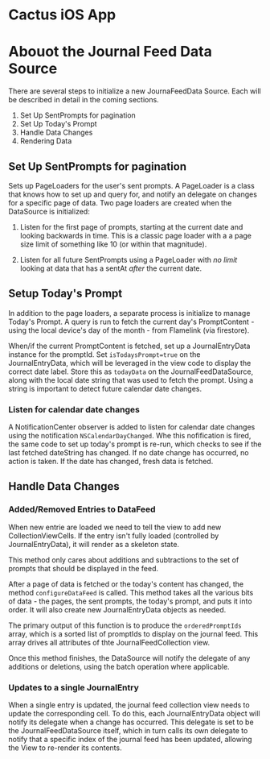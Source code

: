 # Cactus iOS App

# Abouot the Journal Feed Data Source
There are several steps to initialize a new JournaFeedData Source. Each will be described in detail in the coming sections.

1) Set Up SentPrompts for pagination
2) Set Up Today's Prompt
3) Handle Data Changes 
4) Rendering Data

## Set Up SentPrompts for pagination
Sets up PageLoaders for the user's sent prompts. A PageLoader is a class that knows how to set up and query for, and notify an delegate on changes for a specific page of data. Two page loaders are created when the DataSource is initialized: 

1) Listen for the first page of prompts, starting at the current date and looking backwards in time. This is a classic page loader with a a page size limit of something like 10 (or within that magnitude). 

2) Listen for all future SentPrompts using a PageLoader with _no limit_ looking at data that has a sentAt _after_ the current date. 

## Setup Today's Prompt 
In addition to the page loaders, a separate process is initialize to manage Today's Prompt. A query is run to fetch the current day's PromptContent - using the local device's day of the month - from Flamelink (via firestore). 

When/if the current PromptContent is fetched, set up a JournalEntryData instance for the promptId. Set `isTodaysPrompt=true` on the JournalEntryData, which will be leveraged in the view code to display the correct date label. Store this as `todayData` on the JournalFeedDataSource, along with the local date string that was used to fetch the prompt. Using a string is important to detect future calendar date changes. 


### Listen for calendar date changes
A NotificationCenter observer is added to listen for calendar date changes using the notification `NSCalendarDayChanged`. Whe this nofification is fired, the same code to set up today's prompt is re-run, which checks to see if the last fetched dateString has changed. If no date change has occurred, no action is taken. If the date has changed, fresh data is fetched. 

## Handle Data Changes
### Added/Removed Entries to DataFeed
When new entrie are loaded we need to tell the view to add new CollectionViewCells. If the entry isn't fully loaded (controlled by JournalEntryData), it will render as a skeleton state. 

This method only cares about additions and subtractions to the set of prompts that should be displayed in the feed. 

After a page of data is fetched or the today's content has changed, the method `configureDataFeed` is called. This method takes all the various bits of data - the pages, the sent prompts, the today's prompt, and puts it into order. It will also create new JournalEntryData objects as needed. 

The primary output of this function is to produce the `orderedPromptIds` array, which is a sorted list of promptIds to display on the journal feed. This array drives all attributes of thte JournalFeedCollection view. 

Once this method finishes, the DataSource will notify the delegate of any additions or deletions, using the batch operation where applicable. 

### Updates to a single JournalEntry
When a single entry is updated, the journal feed collection view needs to update the corresponding cell. To do this, each JournalEntryData object will notify its delegate when a change has occurred. This delegate is set to be the JournalFeedDataSource itself, which in turn calls its own delegate to notify that a specific index of the journal feed has been updated, allowing the View to re-render its contents. 


